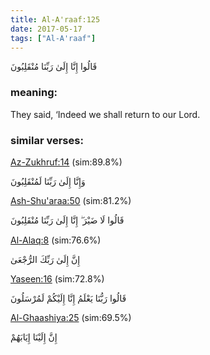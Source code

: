 ```yaml
---
title: Al-A'raaf:125
date: 2017-05-17
tags: ["Al-A'raaf"]
---
```

قَالُوا إِنَّا إِلَىٰ رَبِّنَا مُنْقَلِبُونَ
### meaning: 
They said, ‘Indeed we shall return to our Lord.
### similar verses: 

[Az-Zukhruf:14](/43/14) (sim:89.8%)

وَإِنَّا إِلَىٰ رَبِّنَا لَمُنْقَلِبُونَ

[Ash-Shu'araa:50](/26/50) (sim:81.2%)

قَالُوا لَا ضَيْرَ ۖ إِنَّا إِلَىٰ رَبِّنَا مُنْقَلِبُونَ

[Al-Alaq:8](/96/8) (sim:76.6%)

إِنَّ إِلَىٰ رَبِّكَ الرُّجْعَىٰ

[Yaseen:16](/36/16) (sim:72.8%)

قَالُوا رَبُّنَا يَعْلَمُ إِنَّا إِلَيْكُمْ لَمُرْسَلُونَ

[Al-Ghaashiya:25](/88/25) (sim:69.5%)

إِنَّ إِلَيْنَا إِيَابَهُمْ
